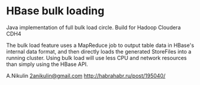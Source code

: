 HBase bulk loading
===============
Java implementation of full bulk load circle. 
Build for Hadoop Cloudera CDH4

The bulk load feature uses a MapReduce job to output table data in HBase's internal data format, and then directly loads
the generated StoreFiles into a running cluster. Using bulk load will use less CPU and network resources than simply
using the HBase API.


A.Nikulin 2anikulin@gmail.com
http://habrahabr.ru/post/195040/
